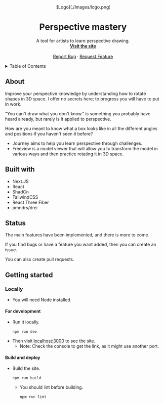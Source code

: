 <!-- PROJECT LOGO -->
<br />
<div align="center">
    ![Logo](./Images/logo.png)

  <h1>Perspective mastery</h1>

  <p align="center">
    A tool for artists to learn perspective drawing.
    </br>
    <a href="https://perspective-mastery.vercel.app/"><strong>Visit the site</strong></a>
    <br />
    <br />
    <a href="https://github.com/Seryjnyy/perspective-mastery/issues/new?assignees=&labels=&projects=&template=bug_report.md&title=">Report Bug</a>
    ·
    <a href="https://github.com/Seryjnyy/perspective-mastery/issues/new?assignees=&labels=&projects=&template=feature_request.md&title=">Request Feature</a>
  </p>
</div>

<!-- TABLE OF CONTENTS -->
<details>
  <summary>Table of Contents</summary>
  <ol>
    <li>
      <a href="#about">About</a>
    </li>
    <li><a href="#built-with">Built with</a></li>
    <li><a href="#usage">Usage</a></li>
    <li><a href="#status">Status</a></li>
    <li>
      <a href="#getting-started">Getting Started</a>
      <ul>
        <li><a href="#locally">Locally</a>
          <ul>
            <li><a href="#for-development">For development</a></li>
            <li><a href="#locally">Just running it</a></li>
          </ul>
        </li>
      </ul>
    </li>
  </ol>
</details>

## About

Improve your perspective knowledge by understanding how to rotate
shapes in 3D space. I offer no secrets here; to progress you will
have to put in work.

"You can't draw what you don't know." is something you probably have heard already, but rarely is it applied to perspective.

How are you meant to know what a box looks like in all the different angles and positions if you haven't seen it before?

- Journey aims to help you learn perspective through challenges.
- Freeview is a model viewer that will allow you to transform the model in various ways and then practice rotating it in 3D space.

## Built with

- Next.JS
- React
- ShadCn
- TailwindCSS
- React Three Fiber
- pmndrs/drei

## Status

The main features have been implemented, and there is more to come.

If you find bugs or have a feature you want added, then you can create an issue.

You can also create pull requests.

## Getting started

### Locally

- You will need Node installed.

#### For development

- Run it locally.
  ```
  npm run dev
  ```
- Then visit [localhost:3000](localhost:3000) to see the site.
  - Note: Check the console to get the link, as it might use another port.

#### Build and deploy

- Build the site.
  ```
  npm run build
  ```
  - You should lint before building.
    ```
    npm run lint
    ```
